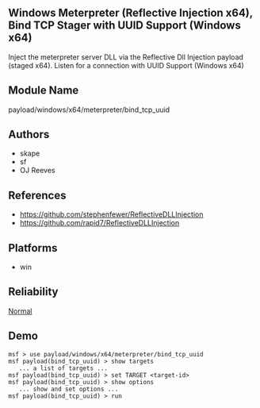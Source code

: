 ## Windows Meterpreter (Reflective Injection x64), Bind TCP Stager with UUID Support (Windows x64)

Inject the meterpreter server DLL via the Reflective Dll 
Injection payload (staged x64). Listen for a connection with 
UUID Support (Windows x64)


## Module Name
payload/windows/x64/meterpreter/bind_tcp_uuid

## Authors
* skape
* sf
* OJ Reeves


## References
* https://github.com/stephenfewer/ReflectiveDLLInjection
* https://github.com/rapid7/ReflectiveDLLInjection




## Platforms
* win

## Reliability
[Normal](https://github.com/rapid7/metasploit-framework/wiki/Exploit-Ranking)

## Demo

```
msf > use payload/windows/x64/meterpreter/bind_tcp_uuid
msf payload(bind_tcp_uuid) > show targets
   ... a list of targets ...
msf payload(bind_tcp_uuid) > set TARGET <target-id>
msf payload(bind_tcp_uuid) > show options
   ... show and set options ...
msf payload(bind_tcp_uuid) > run
```
    
    